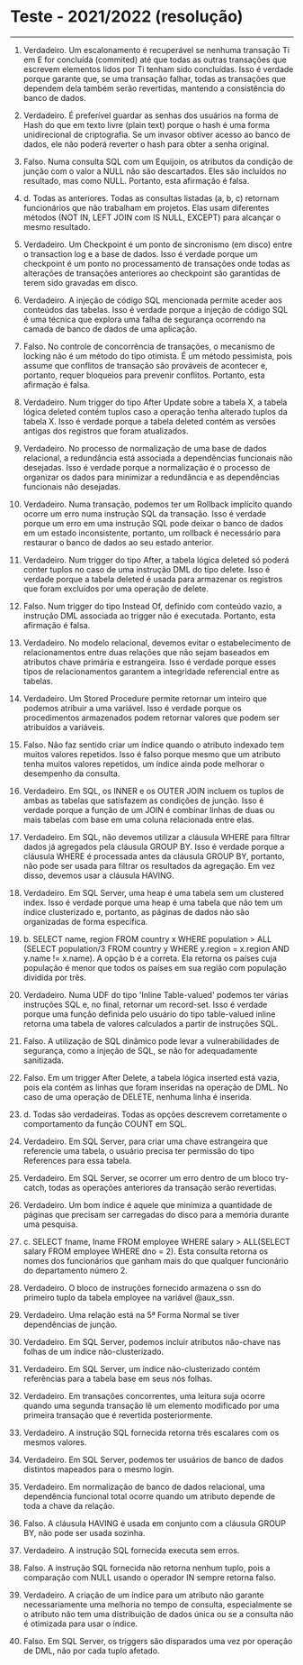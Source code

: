 # Teste - 2021/2022 (resolução)

---

1. Verdadeiro. Um escalonamento é recuperável se nenhuma transação Ti em E for concluída (commited) até que todas as outras transações que escrevem elementos lidos por Ti tenham sido concluídas. Isso é verdade porque garante que, se uma transação falhar, todas as transações que dependem dela também serão revertidas, mantendo a consistência do banco de dados.

2. Verdadeiro. É preferível guardar as senhas dos usuários na forma de Hash do que em texto livre (plain text) porque o hash é uma forma unidirecional de criptografia. Se um invasor obtiver acesso ao banco de dados, ele não poderá reverter o hash para obter a senha original.

3. Falso. Numa consulta SQL com um Equijoin, os atributos da condição de junção com o valor a NULL não são descartados. Eles são incluídos no resultado, mas como NULL. Portanto, esta afirmação é falsa.

4. d. Todas as anteriores. Todas as consultas listadas (a, b, c) retornam funcionários que não trabalham em projetos. Elas usam diferentes métodos (NOT IN, LEFT JOIN com IS NULL, EXCEPT) para alcançar o mesmo resultado.

5. Verdadeiro. Um Checkpoint é um ponto de sincronismo (em disco) entre o transaction log e a base de dados. Isso é verdade porque um checkpoint é um ponto no processamento de transações onde todas as alterações de transações anteriores ao checkpoint são garantidas de terem sido gravadas em disco.

6. Verdadeiro. A injeção de código SQL mencionada permite aceder aos conteúdos das tabelas. Isso é verdade porque a injeção de código SQL é uma técnica que explora uma falha de segurança ocorrendo na camada de banco de dados de uma aplicação.

7. Falso. No controle de concorrência de transações, o mecanismo de locking não é um método do tipo otimista. É um método pessimista, pois assume que conflitos de transação são prováveis de acontecer e, portanto, requer bloqueios para prevenir conflitos. Portanto, esta afirmação é falsa.

8. Verdadeiro. Num trigger do tipo After Update sobre a tabela X, a tabela lógica deleted contém tuplos caso a operação tenha alterado tuplos da tabela X. Isso é verdade porque a tabela deleted contém as versões antigas dos registros que foram atualizados.

9. Verdadeiro. No processo de normalização de uma base de dados relacional, a redundância está associada a dependências funcionais não desejadas. Isso é verdade porque a normalização é o processo de organizar os dados para minimizar a redundância e as dependências funcionais não desejadas.

10. Verdadeiro. Numa transação, podemos ter um Rollback implícito quando ocorre um erro numa instrução SQL da transação. Isso é verdade porque um erro em uma instrução SQL pode deixar o banco de dados em um estado inconsistente, portanto, um rollback é necessário para restaurar o banco de dados ao seu estado anterior.

11. Verdadeiro. Num trigger do tipo After, a tabela lógica deleted só poderá conter tuplos no caso de uma instrução DML do tipo delete. Isso é verdade porque a tabela deleted é usada para armazenar os registros que foram excluídos por uma operação de delete.

12. Falso. Num trigger do tipo Instead Of, definido com conteúdo vazio, a instrução DML associada ao trigger não é executada. Portanto, esta afirmação é falsa.

13. Verdadeiro. No modelo relacional, devemos evitar o estabelecimento de relacionamentos entre duas relações que não sejam baseados em atributos chave primária e estrangeira. Isso é verdade porque esses tipos de relacionamentos garantem a integridade referencial entre as tabelas.

14. Verdadeiro. Um Stored Procedure permite retornar um inteiro que podemos atribuir a uma variável. Isso é verdade porque os procedimentos armazenados podem retornar valores que podem ser atribuídos a variáveis.

15. Falso. Não faz sentido criar um índice quando o atributo indexado tem muitos valores repetidos. Isso é falso porque mesmo que um atributo tenha muitos valores repetidos, um índice ainda pode melhorar o desempenho da consulta.

16. Verdadeiro. Em SQL, os INNER e os OUTER JOIN incluem os tuplos de ambas as tabelas que satisfazem as condições de junção. Isso é verdade porque a função de um JOIN é combinar linhas de duas ou mais tabelas com base em uma coluna relacionada entre elas.

17. Verdadeiro. Em SQL, não devemos utilizar a cláusula WHERE para filtrar dados já agregados pela cláusula GROUP BY. Isso é verdade porque a cláusula WHERE é processada antes da cláusula GROUP BY, portanto, não pode ser usada para filtrar os resultados da agregação. Em vez disso, devemos usar a cláusula HAVING.

18. Verdadeiro. Em SQL Server, uma heap é uma tabela sem um clustered index. Isso é verdade porque uma heap é uma tabela que não tem um índice clusterizado e, portanto, as páginas de dados não são organizadas de forma específica.

19. b. SELECT name, region FROM country x WHERE population > ALL (SELECT population/3 FROM country y WHERE y.region = x.region AND y.name != x.name). A opção b é a correta. Ela retorna os países cuja população é menor que todos os países em sua região com população dividida por três.

20. Verdadeiro. Numa UDF do tipo 'Inline Table-valued' podemos ter várias instruções SQL e, no final, retornar um record-set. Isso é verdade porque uma função definida pelo usuário do tipo table-valued inline retorna uma tabela de valores calculados a partir de instruções SQL.

21. Falso. A utilização de SQL dinâmico pode levar a vulnerabilidades de segurança, como a injeção de SQL, se não for adequadamente sanitizada.

22. Falso. Em um trigger After Delete, a tabela lógica inserted está vazia, pois ela contém as linhas que foram inseridas na operação de DML. No caso de uma operação de DELETE, nenhuma linha é inserida.

23. d. Todas são verdadeiras. Todas as opções descrevem corretamente o comportamento da função COUNT em SQL.

24. Verdadeiro. Em SQL Server, para criar uma chave estrangeira que referencie uma tabela, o usuário precisa ter permissão do tipo References para essa tabela.

25. Verdadeiro. Em SQL Server, se ocorrer um erro dentro de um bloco try-catch, todas as operações anteriores da transação serão revertidas.

26. Verdadeiro. Um bom índice é aquele que minimiza a quantidade de páginas que precisam ser carregadas do disco para a memória durante uma pesquisa.

27. c. SELECT fname, Iname FROM employee WHERE salary > ALL(SELECT salary FROM employee WHERE dno = 2). Esta consulta retorna os nomes dos funcionários que ganham mais do que qualquer funcionário do departamento número 2.

28. Verdadeiro. O bloco de instruções fornecido armazena o ssn do primeiro tuplo da tabela employee na variável @aux_ssn.

29. Verdadeiro. Uma relação está na 5ª Forma Normal se tiver dependências de junção.

30. Verdadeiro. Em SQL Server, podemos incluir atributos não-chave nas folhas de um índice não-clusterizado.

31. Verdadeiro. Em SQL Server, um índice não-clusterizado contém referências para a tabela base em seus nós folhas.

32. Verdadeiro. Em transações concorrentes, uma leitura suja ocorre quando uma segunda transação lê um elemento modificado por uma primeira transação que é revertida posteriormente.

33. Verdadeiro. A instrução SQL fornecida retorna três escalares com os mesmos valores.

34. Verdadeiro. Em SQL Server, podemos ter usuários de banco de dados distintos mapeados para o mesmo login.

35. Verdadeiro. Em normalização de banco de dados relacional, uma dependência funcional total ocorre quando um atributo depende de toda a chave da relação.

36. Falso. A cláusula HAVING é usada em conjunto com a cláusula GROUP BY, não pode ser usada sozinha.

37. Verdadeiro. A instrução SQL fornecida executa sem erros.

38. Falso. A instrução SQL fornecida não retorna nenhum tuplo, pois a comparação com NULL usando o operador IN sempre retorna falso.

39. Verdadeiro. A criação de um índice para um atributo não garante necessariamente uma melhoria no tempo de consulta, especialmente se o atributo não tem uma distribuição de dados única ou se a consulta não é otimizada para usar o índice.

40. Falso. Em SQL Server, os triggers são disparados uma vez por operação de DML, não por cada tuplo afetado.
